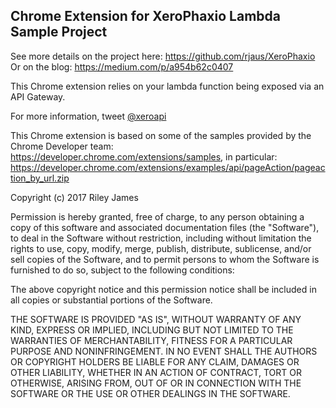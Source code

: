 Chrome Extension for XeroPhaxio Lambda Sample Project
----

See more details on the project here: https://github.com/rjaus/XeroPhaxio
Or on the blog: https://medium.com/p/a954b62c0407

This Chrome extension relies on your lambda function being exposed via an API Gateway.

For more information, tweet [@xeroapi](twitter.com/XeroAPI)

This Chrome extension is based on some of the samples provided by the Chrome Developer team: https://developer.chrome.com/extensions/samples, in particular: https://developer.chrome.com/extensions/examples/api/pageAction/pageaction_by_url.zip

Copyright (c) 2017 Riley James

Permission is hereby granted, free of charge, to any person obtaining a copy of this software and associated documentation files (the "Software"), to deal in the Software without restriction, including without limitation the rights to use, copy, modify, merge, publish, distribute, sublicense, and/or sell copies of the Software, and to permit persons to whom the Software is furnished to do so, subject to the following conditions:

The above copyright notice and this permission notice shall be included in all copies or substantial portions of the Software.

THE SOFTWARE IS PROVIDED "AS IS", WITHOUT WARRANTY OF ANY KIND, EXPRESS OR IMPLIED, INCLUDING BUT NOT LIMITED TO THE WARRANTIES OF MERCHANTABILITY, FITNESS FOR A PARTICULAR PURPOSE AND NONINFRINGEMENT. IN NO EVENT SHALL THE AUTHORS OR COPYRIGHT HOLDERS BE LIABLE FOR ANY CLAIM, DAMAGES OR OTHER LIABILITY, WHETHER IN AN ACTION OF CONTRACT, TORT OR OTHERWISE, ARISING FROM, OUT OF OR IN CONNECTION WITH THE SOFTWARE OR THE USE OR OTHER DEALINGS IN THE SOFTWARE.